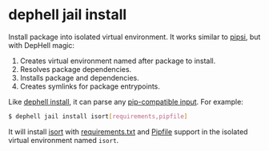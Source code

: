 # dephell jail install

Install package into isolated virtual environment. It works similar to [pipsi](https://github.com/mitsuhiko/pipsi), but with DepHell magic:

1. Creates virtual environment named after package to install.
1. Resolves package dependencies.
1. Installs package and dependencies.
1. Creates symlinks for package entrypoints.

Like [dephell install](cmd-install), it can parse any [pip-compatible input](https://pip.pypa.io/en/stable/reference/pip_install/#requirements-file-format). For example:

```bash
$ dephell jail install isort[requirements,pipfile]
```

It will install [isort](https://github.com/timothycrosley/isort) with [requirements.txt](https://pip.pypa.io/en/stable/user_guide/#requirements-files) and [Pipfile](https://github.com/pypa/pipfile) support in the isolated virtual environment named `isort`.
